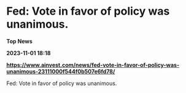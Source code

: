 # Fed: Vote in favor of policy was unanimous.
**Top News**

**2023-11-01 18:18**

**https://www.ainvest.com/news/fed-vote-in-favor-of-policy-was-unanimous-23111000f544f0b507e6fd78/**

Fed: Vote in favor of policy was unanimous.